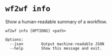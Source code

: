 # `wf2wf info`

Show a human-readable summary of a workflow.

```console
wf2wf info [OPTIONS] <path>

Options:
  --json        Output machine-readable JSON
  --help        Show this message and exit.
``` 